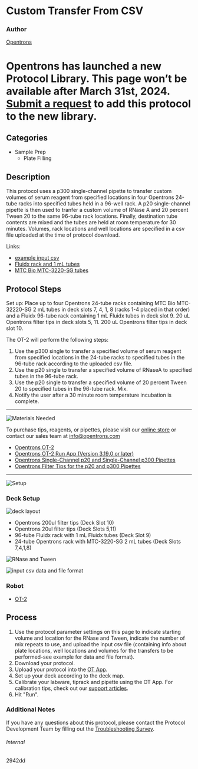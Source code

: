 # Custom Transfer From CSV

### Author
[Opentrons](https://opentrons.com/)


# Opentrons has launched a new Protocol Library. This page won’t be available after March 31st, 2024. [Submit a request](https://docs.google.com/forms/d/e/1FAIpQLSdYYp9QCKow4nn0KlCVsMS3HX0eJ0N9O7-erajKvcpT0lWbSg/viewform) to add this protocol to the new library.

## Categories
* Sample Prep
     * Plate Filling

## Description

This protocol uses a p300 single-channel pipette to transfer custom volumes of serum reagent from specified locations in four Opentrons 24-tube racks into specified tubes held in a 96-well rack. A p20 single-channel pipette is then used to tranfer a custom volume of RNase A and 20 percent Tween 20 to the same 96-tube rack locations. Finally, destination tube contents are mixed and the tubes are held at room temperature for 30 minutes. Volumes, rack locations and well locations are specified in a csv file uploaded at the time of protocol download.

Links:
* [example input csv](https://opentrons-protocol-library-website.s3.amazonaws.com/custom-README-images/2942dd/example.csv)
* [Fluidx rack and 1 mL tubes](https://www.azenta.com/products/1.0ml-tri-coded-tube-96-format-external-thread#specifications)
* [MTC Bio MTC-3220-SG tubes](http://mtcbiotech.com/product/clearseal-screw-cap-microcentrifuge-tubes/)

## Protocol Steps

Set up: Place up to four Opentrons 24-tube racks containing MTC Bio MTC-32220-SG 2 mL tubes in deck slots 7, 4, 1, 8 (racks 1-4 placed in that order) and a Fluidx 96-tube rack containing 1 mL Fluidx tubes in deck slot 9. 20 uL Opentrons filter tips in deck slots 5, 11. 200 uL Opentrons filter tips in deck slot 10.

The OT-2 will perform the following steps:
1. Use the p300 single to transfer a specified volume of serum reagent from specified locations in the 24-tube racks to specified tubes in the 96-tube rack according to the uploaded csv file.
2. Use the p20 single to transfer a specified volume of RNaseA to specified tubes in the 96-tube rack.
3. Use the p20 single to transfer a specified volume of 20 percent Tween 20 to specified tubes in the 96-tube rack. Mix.
4. Notify the user after a 30 minute room temperature incubation is complete.

---
![Materials Needed](https://s3.amazonaws.com/opentrons-protocol-library-website/custom-README-images/001-General+Headings/materials.png)

To purchase tips, reagents, or pipettes, please visit our [online store](https://shop.opentrons.com/) or contact our sales team at [info@opentrons.com](mailto:info@opentrons.com)

* [Opentrons OT-2](https://shop.opentrons.com/collections/ot-2-robot/products/ot-2)
* [Opentrons OT-2 Run App (Version 3.19.0 or later)](https://opentrons.com/ot-app/)
* [Opentrons Single-Channel p20 and Single-Channel p300 Pipettes](https://shop.opentrons.com/collections/ot-2-pipettes/products/single-channel-electronic-pipette)
* [Opentrons Filter Tips for the p20 and p300 Pipettes](https://shop.opentrons.com/collections/opentrons-tips)

---
![Setup](https://s3.amazonaws.com/opentrons-protocol-library-website/custom-README-images/001-General+Headings/Setup.png)

### Deck Setup
![deck layout](https://opentrons-protocol-library-website.s3.amazonaws.com/custom-README-images/2942dd/layout.png)

* Opentrons 200ul filter tips (Deck Slot 10)
* Opentrons 20ul filter tips (Deck Slots 5,11)
* 96-tube Fluidx rack with 1 mL Fluidx tubes (Deck Slot 9)
* 24-tube Opentrons rack with MTC-3220-SG 2 mL tubes  (Deck Slots 7,4,1,8)

![RNase and Tween](https://opentrons-protocol-library-website.s3.amazonaws.com/custom-README-images/2942dd/Screenshot+RNase+and+Tween.png)

![input csv data and file format](https://opentrons-protocol-library-website.s3.amazonaws.com/custom-README-images/2942dd/Screenshot+example+csv.png)

### Robot
* [OT-2](https://opentrons.com/ot-2)

## Process
1. Use the protocol parameter settings on this page to indicate starting volume and location for the RNase and Tween, indicate the number of mix repeats to use, and upload the input csv file (containing info about plate locations, well locations and volumes for the transfers to be performed-see example for data and file format).
2. Download your protocol.
3. Upload your protocol into the [OT App](https://opentrons.com/ot-app).
4. Set up your deck according to the deck map.
5. Calibrate your labware, tiprack and pipette using the OT App. For calibration tips, check out our [support articles](https://support.opentrons.com/en/collections/1559720-guide-for-getting-started-with-the-ot-2).
6. Hit "Run".

### Additional Notes
If you have any questions about this protocol, please contact the Protocol Development Team by filling out the [Troubleshooting Survey](https://protocol-troubleshooting.paperform.co/).

###### Internal
2942dd
